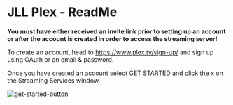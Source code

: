 # JLL Plex - ReadMe
**You must have either received an invite link prior to setting up an account or after the account is created in order to access the streaming server!**

To create an account, head to https://www.plex.tv/sign-up/ and sign up using OAuth or an email & password.

Once you have created an account select GET STARTED and click the x on the Streaming Services window.

![get-started-button](images/GetStartedButton.jpg)

